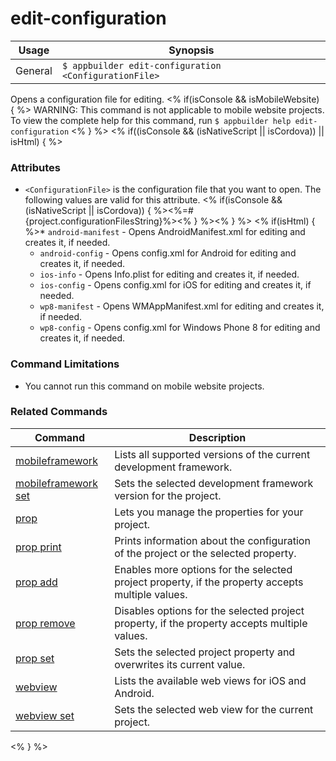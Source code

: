 edit-configuration
==========

Usage | Synopsis
------|-------
General | `$ appbuilder edit-configuration <ConfigurationFile>`

Opens a configuration file for editing.
<% if(isConsole && isMobileWebsite) { %>
WARNING: This command is not applicable to mobile website projects. To view the complete help for this command, run `$ appbuilder help edit-configuration`
<% } %>
<% if((isConsole && (isNativeScript || isCordova)) || isHtml) { %>
### Attributes
* `<ConfigurationFile>` is the configuration file that you want to open. The following values are valid for this attribute.
<% if(isConsole && (isNativeScript || isCordova)) { %><%=#{project.configurationFilesString}%><% } %><% } %>	<% if(isHtml) { %>* `android-manifest` - Opens AndroidManifest.xml for editing and creates it, if needed.
    * `android-config` - Opens config.xml for Android for editing and creates it, if needed.
    * `ios-info` - Opens Info.plist for editing and creates it, if needed.
    * `ios-config` - Opens config.xml for iOS for editing and creates it, if needed.
    * `wp8-manifest` - Opens WMAppManifest.xml for editing and creates it, if needed.
    * `wp8-config` - Opens config.xml for Windows Phone 8 for editing and creates it, if needed.

### Command Limitations

* You cannot run this command on mobile website projects.

### Related Commands

Command | Description
----------|----------
[mobileframework](mobileframework.html) | Lists all supported versions of the current development framework.
[mobileframework set](mobileframework-set.html) | Sets the selected development framework version for the project.
[prop](prop.html) | Lets you manage the properties for your project.
[prop print](prop-print.html) | Prints information about the configuration of the project or the selected property.
[prop add](prop-add.html) | Enables more options for the selected project property, if the property accepts multiple values.
[prop remove](prop-remove.html) | Disables options for the selected project property, if the property accepts multiple values.
[prop set](prop-set.html) | Sets the selected project property and overwrites its current value.
[webview](webview.html) | Lists the available web views for iOS and Android.
[webview set](webview-set.html) | Sets the selected web view for the current project.
<% } %>